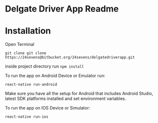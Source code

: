 Delgate Driver App Readme
====================

# Installation

Open Terminal

```git clone git clone https://24sevens@bitbucket.org/24sevens/delgatedriverapp.git```

inside project directory run ```npm install```

To run the app on Android Device or Emulator run:

```react-native run-android```

Make sure you have all the setup for Android that includes Android Studio, latest SDK platforms installed and set environment variables.

To run the app on IOS Device or Simulator:

```react-native run-ios```

